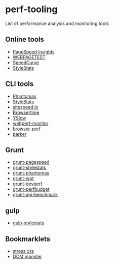 perf-tooling
============

List of performance analysis and monitoring tools


## Online tools
- [PageSpeed Insights](https://developers.google.com/speed/pagespeed/insights/)
- [WEBPAGETEST](http://www.webpagetest.org/)
- [SpeedCurve](http://speedcurve.com/)
- [StyleStats](http://www.stylestats.org/)

## CLI tools
- [Phantomas](https://github.com/macbre/phantomas)
- [StyleStats](https://github.com/t32k/stylestats)
- [sitespeed.io](http://www.sitespeed.io/)
- [Browsertime](https://github.com/tobli/browsertime)
- [YSlow](http://yslow.org/command-line-har/)
- [webperf-monitor](https://github.com/gauntface/webperf-monitor)
- [browser-perf](https://github.com/axemclion/browser-perf)
- [parker](https://github.com/katiefenn/parker)

## Grunt
- [grunt-pagespeed](https://github.com/jrcryer/grunt-pagespeed)
- [grunt-stylestats](https://github.com/tvooo/grunt-stylestats)
- [grunt-phantomas](https://github.com/stefanjudis/grunt-phantomas)
- [grunt-wpt](https://github.com/sideroad/grunt-wpt)
- [grunt-devperf](https://github.com/gmetais/grunt-devperf)
- [grunt-perfbudget](https://github.com/tkadlec/grunt-perfbudget)
- [grunt-api-benchmark](https://github.com/matteofigus/grunt-api-benchmark)

## gulp
- [gulp-stylestats](https://github.com/1000ch/gulp-stylestats)

## Bookmarklets
- [stress css](https://github.com/andyedinborough/stress-css)
- [DOM monster](http://mir.aculo.us/dom-monster/)
